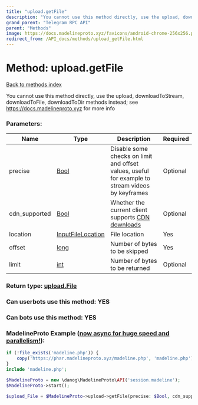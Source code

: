 ```yaml
---
title: "upload.getFile"
description: "You cannot use this method directly, use the upload, downloadToStream, downloadToFile, downloadToDir methods instead; see https://docs.madelineproto.xyz for more info"
grand_parent: "Telegram RPC API"
parent: "Methods"
image: https://docs.madelineproto.xyz/favicons/android-chrome-256x256.png
redirect_from: /API_docs/methods/upload_getFile.html
---
```

# Method: upload.getFile
[Back to methods index](index.html)



You cannot use this method directly, use the upload, downloadToStream, downloadToFile, downloadToDir methods instead; see https://docs.madelineproto.xyz for more info

### Parameters:

| Name     |    Type       | Description | Required |
|----------|---------------|-------------|----------|
|precise|[Bool](/API_docs/types/Bool.html) | Disable some checks on limit and offset values, useful for example to stream videos by keyframes | Optional|
|cdn\_supported|[Bool](/API_docs/types/Bool.html) | Whether the current client supports [CDN downloads](https://core.telegram.org/cdn) | Optional|
|location|[InputFileLocation](/API_docs/types/InputFileLocation.html) | File location | Yes|
|offset|[long](/API_docs/types/long.html) | Number of bytes to be skipped | Yes|
|limit|[int](/API_docs/types/int.html) | Number of bytes to be returned | Optional|


### Return type: [upload.File](/API_docs/types/upload.File.html)

### Can userbots use this method: **YES**

### Can bots use this method: **YES**


### MadelineProto Example ([now async for huge speed and parallelism!](https://docs.madelineproto.xyz/docs/ASYNC.html)):


```php
if (!file_exists('madeline.php')) {
    copy('https://phar.madelineproto.xyz/madeline.php', 'madeline.php');
}
include 'madeline.php';

$MadelineProto = new \danog\MadelineProto\API('session.madeline');
$MadelineProto->start();

$upload_File = $MadelineProto->upload->getFile(precise: $Bool, cdn_supported: $Bool, location: $InputFileLocation, offset: $long, limit: $int, );
```

